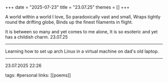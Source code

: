 +++
date = "2025-07-23"
title = "23.07.25"
themes = []
+++

A world within a world I love,
So paradoxically vast and small,
Wraps tightly round the drifting globe,
Binds up the finest filaments in flight.

It is between so many and
yet comes to me alone,
It is so esoteric and 
yet has a childish charm.
23.07.25

---

Learning how to set up arch Linux in a virtual machine on dad's old laptop.

---

23.07.2025 22:26

tags: #personal
links: [[poems]]
